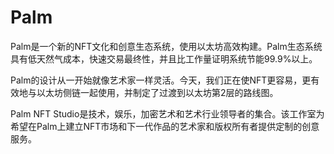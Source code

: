 # Palm

Palm是一个新的NFT文化和创意生态系统，使用以太坊高效构建。Palm生态系统具有低天然气成本，快速交易最终性，并且比工作量证明系统节能99.9%以上。

Palm的设计从一开始就像艺术家一样灵活。今天，我们正在使NFT更容易，更有效地与以太坊侧链一起使用，并制定了过渡到以太坊第2层的路线图。

Palm NFT Studio是技术，娱乐，加密艺术和艺术行业领导者的集合。该工作室为希望在Palm上建立NFT市场和下一代作品的艺术家和版权所有者提供定制的创意服务。
